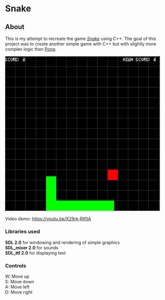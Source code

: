 # Snake

## About

This is my attempt to recreate the game [*Snake*](https://www.google.com/fbx?fbx=snake_arcade) using C++. The goal of this project was to create another simple game with C++ but with slightly more complex logic than [Pong](https://github.com/3sphere/Pong).

![Screenshot](https://github.com/3sphere/Snake/blob/master/screenshot.png)  

Video demo: https://youtu.be/X29rk-Rjf0A  

### Libraries used
**SDL 2.0** for windowing and rendering of simple graphics  
**SDL_mixer 2.0** for sounds  
**SDL_ttf 2.0** for displaying text  

### Controls

W: Move up  
S: Move down  
A: Move left  
D: Move right  
